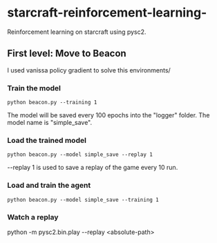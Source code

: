 # starcraft-reinforcement-learning-
Reinforcement learning on starcraft using pysc2.

## First level: Move to Beacon

I used vanissa policy gradient to solve this environments/

### Train the model

```
python beacon.py --training 1
```

The model will be saved every 100 epochs into the "logger" folder. The model name is "simple_save".

### Load the trained model

```
python beacon.py --model simple_save --replay 1
```

--replay 1 is used to save a replay of the game every 10 run.

### Load and train the agent

```
python beacon.py --model simple_save --training 1
```

### Watch a replay

python -m pysc2.bin.play --replay \<absolute-path\>

